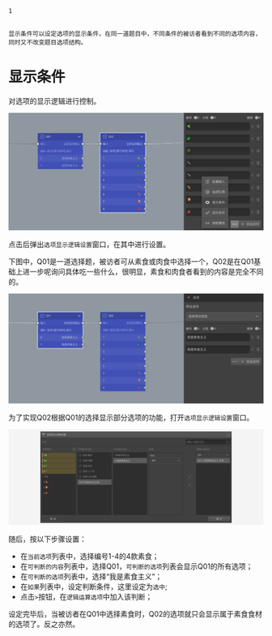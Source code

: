 ```index
1
```
```tag

```
```summary
显示条件可以设定选项的显示条件，在同一道题目中，不同条件的被访者看到不同的选项内容，同时又不改变题目选项结构。
```
# 显示条件
对选项的显示逻辑进行控制。

<img src='../assets/04optionAdvancedSetting/02displayCondition/node-Q02.png'>

点击后弹出`选项显示逻辑设置`窗口，在其中进行设置。

下图中，Q01是一道选择题，被访者可从素食或肉食中选择一个，Q02是在Q01基础上进一步呢询问具体吃一些什么，很明显，素食和肉食者看到的内容是完全不同的。

<img src='../assets/04optionAdvancedSetting/02displayCondition/node-Q01.png'>

为了实现Q02根据Q01的选择显示部分选项的功能，打开`选项显示逻辑设置`窗口。

<img src='../assets/04optionAdvancedSetting/02displayCondition/popup.png'>

随后，按以下步骤设置：
+ 在`当前选项`列表中，选择编号1-4的4款素食；
+ 在`可判断的内容`列表中，选择Q01，`可判断的选项`列表会显示Q01的所有选项；
+ 在`可判断的选项`列表中，选择“我是素食主义”；
+ 在`如果`列表中，设定判断条件，这里设定为`选中`;
+ 点击`>`按钮，在`逻辑运算选项`中加入该判断；

设定完毕后，当被访者在Q01中选择素食时，Q02的选项就只会显示属于素食食材的选项了。反之亦然。